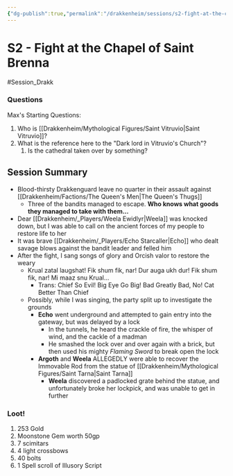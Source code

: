```yaml
---
{"dg-publish":true,"permalink":"/drakkenheim/sessions/s2-fight-at-the-chapel-of-saint-brenna/","tags":["gardenEntry"]}
---
```


# S2 - Fight at the Chapel of Saint Brenna

#Session_Drakk 
### Questions
Max's Starting Questions:
1. Who is [[Drakkenheim/Mythological Figures/Saint Vitruvio\|Saint Vitruvio]]?
2. What is the reference here to the "Dark lord in Vitruvio's Church"?
	1. Is the cathedral taken over by something?

## Session Summary
- Blood-thirsty Drakkenguard leave no quarter in their assault against [[Drakkenheim/Factions/The Queen's Men\|The Queen's Thugs]]
	- Three of the bandits managed to escape. **Who knows what goods they managed to take with them...**
- Dear [[Drakkenheim/_Players/Weela Ewidlyr\|Weela]] was knocked down, but I was able to call on the ancient forces of my people to restore life to her
- It was brave [[Drakkenheim/_Players/Echo Starcaller\|Echo]] who dealt savage blows against the bandit leader and felled him
- After the fight, I sang songs of glory and Orcish valor to restore the weary
	- Krual zatal laugshat! Fik shum fik, nar! Dur auga ukh dur! Fik shum fik, nar! Mi maaz snu Krual...
		- Trans: Chief So Evil! Big Eye Go Big! Bad Greatly Bad, No! Cat Better Than Chief
	- Possibly, while I was singing, the party split up to investigate the grounds
		- **Echo** went underground and attempted to gain entry into the gateway, but was delayed by a lock
			- In the tunnels, he heard the crackle of fire, the whisper of wind, and the cackle of a madman
			- He smashed the lock over and over again with a brick, but then used his mighty *Flaming Sword* to break open the lock
		- **Argoth** and **Weela** ALLEGEDLY were able to recover the Immovable Rod from the statue of [[Drakkenheim/Mythological Figures/Saint Tarna\|Saint Tarna]]
			- **Weela** discovered a padlocked grate behind the statue, and unfortunately broke her lockpick, and was unable to get in further

### Loot!
1. 253 Gold 
2. Moonstone Gem worth 50gp 
3. 7 scimitars 
4. 4 light crossbows 
5. 40 bolts 
6. 1 Spell scroll of Illusory Script
